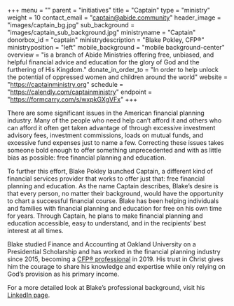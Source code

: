 +++
menu = ""
parent = "initiatives"
title = "Captain"
type = "ministry"
weight = 10
contact_email = "captain@abide.community"
header_image = "images/captain_bg.jpg"
sub_background = "images/captain_sub_background.jpg"
ministryname = "Captain"
donorbox_id = "captain"
ministrydescription = "Blake Pokley, CFP®"
ministryposition = "left"
mobile_background = "mobile background-center"
overview = "is a branch of Abide Ministries offering free, unbiased, and helpful financial advice and education for the glory of God and the furthering of His Kingdom."
donate_in_order_to = "In order to help unlock the potential of oppressed women and children around the world"
website = "https://captainministry.org"
schedule = "https://calendly.com/captainministry"
endpoint = "https://formcarry.com/s/wxpkGXgVFx"
+++

There are some significant issues in the American financial planning industry. Many of the people who need help can’t afford it and others who can afford it often get taken advantage of through excessive investment advisory fees, investment commissions, loads on mutual funds, and excessive fund expenses just to name a few. Correcting these issues takes someone bold enough to offer something unprecedented and with as little bias as possible: free financial planning and education.

To further this effort, Blake Pokley launched Captain, a different kind of financial services provider that works to offer just that: free financial planning and education. As the name Captain describes, Blake’s desire is that every person, no matter their background, would have the opportunity to chart a successful financial course. Blake has been helping individuals and families with financial planning and education for free on his own time for years. Through Captain, he plans to make financial planning and education accessible, easy to understand, and in the recipients’ best interest at all times.

Blake studied Finance and Accounting at Oakland University on a Presidential Scholarship and has worked in the financial planning industry since 2015, becoming a [CFP&reg; professional](https://www.cfp.net/why-cfp-certification/the-standard-of-excellence) in 2019. His trust in Christ gives him the courage to share his knowledge and expertise while only relying on God’s provision as his primary income.

For a more detailed look at Blake’s professional background, visit his [LinkedIn page](https://www.linkedin.com/in/blake-pokley/).